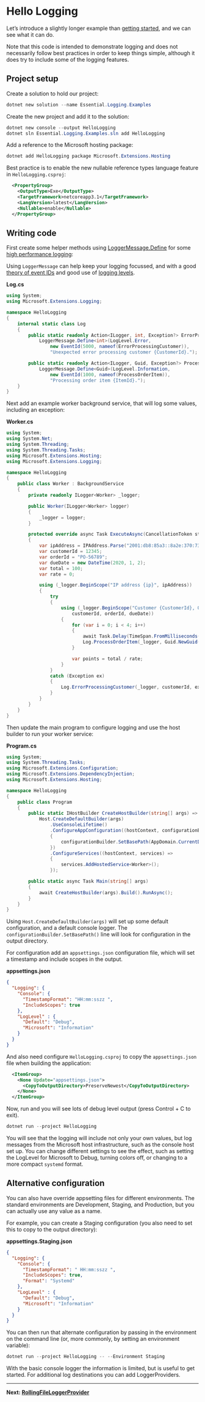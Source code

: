 # Hello Logging

Let’s introduce a slightly longer example than [getting started](../GettingStarted), and we can see what it can do.

Note that this code is intended to demonstrate logging and does not necessarily follow best practices in order to keep things simple, 
although it does try to include some of the logging features.

## Project setup

Create a solution to hold our project:

```powershell
dotnet new solution --name Essential.Logging.Examples
```

Create the new project and add it to the solution:

```powershell
dotnet new console --output HelloLogging
dotnet sln Essential.Logging.Examples.sln add HelloLogging
```

Add a reference to the Microsoft hosting package:

```powershell
dotnet add HelloLogging package Microsoft.Extensions.Hosting
```

Best practice is to enable the new nullable reference types language feature in `HelloLogging.csproj`:

```xml
  <PropertyGroup>
    <OutputType>Exe</OutputType>
    <TargetFramework>netcoreapp3.1</TargetFramework>
    <LangVersion>latest</LangVersion>
    <Nullable>enable</Nullable>
  </PropertyGroup>
```

## Writing code

First create some helper methods using [LoggerMessage.Define](https://docs.microsoft.com/en-us/dotnet/api/microsoft.extensions.logging.loggermessage.define) 
for some [high performance logging](https://docs.microsoft.com/en-us/aspnet/core/fundamentals/logging/loggermessage):

Using `LoggerMessage` can help keep your logging focussed, and with a good [theory of event IDs](../../docs/Event-Ids.md) 
and good use of [logging levels](../../docs/Logging-Levels.md).

**Log.cs**
```c#
using System;
using Microsoft.Extensions.Logging;

namespace HelloLogging
{
    internal static class Log
    {
        public static readonly Action<ILogger, int, Exception?> ErrorProcessingCustomer =
            LoggerMessage.Define<int>(LogLevel.Error,
                new EventId(5000, nameof(ErrorProcessingCustomer)),
                "Unexpected error processing customer {CustomerId}.");

        public static readonly Action<ILogger, Guid, Exception?> ProcessOrderItem =
            LoggerMessage.Define<Guid>(LogLevel.Information,
                new EventId(1000, nameof(ProcessOrderItem)),
                "Processing order item {ItemId}.");
    }
}
```

Next add an example worker background service, that will log some values, including an exception:

**Worker.cs**
```c#
using System;
using System.Net;
using System.Threading;
using System.Threading.Tasks;
using Microsoft.Extensions.Hosting;
using Microsoft.Extensions.Logging;

namespace HelloLogging
{
    public class Worker : BackgroundService
    {
        private readonly ILogger<Worker> _logger;

        public Worker(ILogger<Worker> logger)
        {
            _logger = logger;
        }

        protected override async Task ExecuteAsync(CancellationToken stoppingToken)
        {
            var ipAddress = IPAddress.Parse("2001:db8:85a3::8a2e:370:7334");
            var customerId = 12345;
            var orderId = "PO-56789";
            var dueDate = new DateTime(2020, 1, 2);
            var total = 100;
            var rate = 0;

            using (_logger.BeginScope("IP address {ip}", ipAddress))
            {
                try
                {
                    using (_logger.BeginScope("Customer {CustomerId}, Order {OrderId}, Due {DueDate:yyyy-MM-dd}",
                        customerId, orderId, dueDate))
                    {
                        for (var i = 0; i < 4; i++)
                        {
                            await Task.Delay(TimeSpan.FromMilliseconds(1000), stoppingToken).ConfigureAwait(false);
                            Log.ProcessOrderItem(_logger, Guid.NewGuid(), null);
                        }

                        var points = total / rate;
                    }
                }
                catch (Exception ex)
                {
                    Log.ErrorProcessingCustomer(_logger, customerId, ex);
                }
            }
        }
    }
}
```

Then update the main program to configure logging and use the host builder to run your worker service:

**Program.cs**
```c#
using System;
using System.Threading.Tasks;
using Microsoft.Extensions.Configuration;
using Microsoft.Extensions.DependencyInjection;
using Microsoft.Extensions.Hosting;

namespace HelloLogging
{
    public class Program
    {
        public static IHostBuilder CreateHostBuilder(string[] args) =>
            Host.CreateDefaultBuilder(args)
                .UseConsoleLifetime()
                .ConfigureAppConfiguration((hostContext, configurationBuilder) =>
                {
                    configurationBuilder.SetBasePath(AppDomain.CurrentDomain.BaseDirectory);
                })
                .ConfigureServices((hostContext, services) =>
                {
                    services.AddHostedService<Worker>();
                });

        public static async Task Main(string[] args)
        {
            await CreateHostBuilder(args).Build().RunAsync();
        }
    }
}
```

Using `Host.CreateDefaultBuilder(args)` will set up some default configuration, and a default console logger. The `configurationBuilder.SetBasePath()` line 
will look for configuration in the output directory.

For configuration add an `appsettings.json` configuration file, which will set a timestamp and include scopes in the output.

**appsettings.json**
```json
{
  "Logging": {
    "Console": {
      "TimestampFormat": "HH:mm:sszz ",
      "IncludeScopes": true
    },
    "LogLevel" : {
      "Default": "Debug",
      "Microsoft": "Information"
    }
  }
}
```

And also need configure `HelloLogging.csproj` to copy the `appsettings.json` file when building the application:

```xml
  <ItemGroup>
    <None Update="appsettings.json">
      <CopyToOutputDirectory>PreserveNewest</CopyToOutputDirectory>
    </None>
  </ItemGroup>
```

Now, run and you will see lots of debug level output (press Control + C to exit).

```powershell
dotnet run --project HelloLogging
```

You will see that the logging will include not only your own values, but log messages from the Microsoft host infrastructure, such as the console host set up. 
You can change different settings to see the effect, such as setting the LogLevel for Microsoft to Debug, turning colors off, or changing to a more compact `systemd` format.

## Alternative configuration

You can also have override appsetting files for different environments. The standard environments are Development, Staging, and Production, but you
can actually use any value as a name.

For example, you can create a Staging configuration (you also need to set this to copy to the output directory):

**appsettings.Staging.json**
```json
{
  "Logging": {
    "Console": {
      "TimestampFormat": " HH:mm:sszz ",
      "IncludeScopes": true,
      "Format": "Systemd"
    },
    "LogLevel" : {
      "Default": "Debug",
      "Microsoft": "Information"
    }
  }
}
```

You can then run that alternate configuration by passing in the environment on the command line (or, more commonly, by setting an environment variable):

```powershell
dotnet run --project HelloLogging -- --Environment Staging
```

With the basic console logger the information is limited, but is useful to get started. For additional log destinations you can add LoggerProviders.

----

**Next: [RollingFileLoggerProvider](../HelloRollingFile)**
